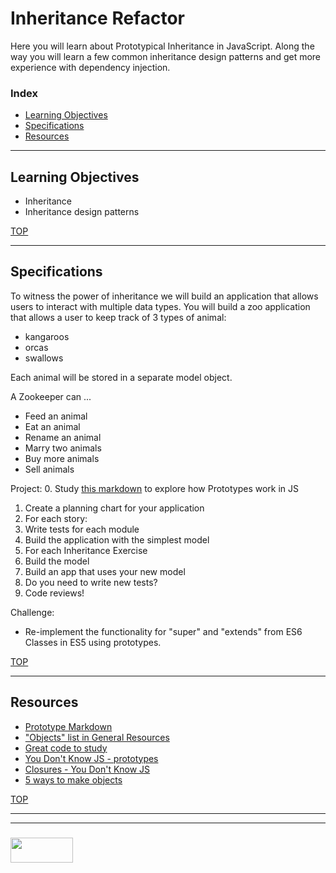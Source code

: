 # Inheritance Refactor


Here you will learn about Prototypical Inheritance in JavaScript.  Along the way you will learn a few common inheritance design patterns and get more experience with dependency injection.


### Index
* [Learning Objectives](#learning-objectives)
* [Specifications](#specifications)
* [Resources](#resources)

---

## Learning Objectives

* Inheritance
* Inheritance design patterns

[TOP](#index)

---

## Specifications

To witness the power of inheritance we will build an application that allows users to interact with multiple data types.  You will build a zoo application that allows a user to keep track of 3 types of animal:
* kangaroos
* orcas
* swallows

Each animal will be stored in a separate model object.

A Zookeeper can ...
* Feed an animal
* Eat an animal
* Rename an animal
* Marry two animals
* Buy more animals
* Sell animals

Project:
0. Study [this markdown](https://github.com/elewa-academy/General-Resources/blob/master/javascript/using-js/prototypes.md) to explore how Prototypes work in JS
1. Create a planning chart for your application
2. For each story:
  1. Write tests for each module
  2. Build the application with the simplest model
3. For each Inheritance Exercise
  1. Build the model
  2. Build an app that uses your new model
  3. Do you need to write new tests?
4. Code reviews!

Challenge:
* Re-implement the functionality for "super" and "extends" from ES6 Classes in ES5 using prototypes.


[TOP](#index)

---

## Resources


* [Prototype Markdown](https://github.com/elewa-academy/General-Resources/blob/master/javascript/using-js/prototypes.md)
* ["Objects" list in General Resources](https://github.com/elewa-academy/General-Resources/wiki/JavaScript)
* [Great code to study](https://github.com/joelrojo/Javascript-MVC)
* [You Don't Know JS - prototypes](https://github.com/getify/You-Dont-Know-JS/blob/master/this%20%26%20object%20prototypes/ch5.md)
* [Closures - You Don't Know JS](https://github.com/getify/You-Dont-Know-JS/blob/master/scope%20%26%20closures/ch5.md)
* [5 ways to make objects](https://javascriptweblog.wordpress.com/2010/03/16/five-ways-to-create-obejcts-part-2-inheritance/)

[TOP](#index)

___
___
### <a href="http://elewa.education/blog" target="_blank"><img src="https://user-images.githubusercontent.com/18554853/34921062-506450ae-f97d-11e7-875f-6feeb26ad72d.png" width="100" height="40"/></a>

